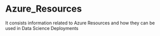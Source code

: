 # Azure_Resources
It consists information related to Azure Resources and how they can be used in Data Science Deployments
